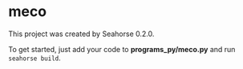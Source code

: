 # meco

This project was created by Seahorse 0.2.0.

To get started, just add your code to **programs_py/meco.py** and run `seahorse build`.
